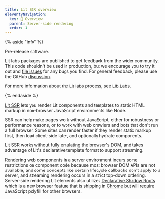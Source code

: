 ```yaml
---
title: Lit SSR overview
eleventyNavigation:
  key: 🧪 Overview
  parent: Server-side rendering
  order: 1
---
```


{% aside "info" %}

Pre-release software.

Lit labs packages are published to get feedback from the wider community. This code shouldn't be used in production, but we encourage you to try it out and [file issues](https://github.com/lit/lit/issues/new/choose) for any bugs you find. For general feedback, please use the GitHub [discussion](https://github.com/lit/lit/discussions).

For more information about the Lit labs process, see [Lib Labs](/libraries/labs/).

{% endaside %}

[Lit SSR](https://github.com/lit/lit/tree/main/packages/labs/ssr#readme) lets you render Lit components and templates to static HTML markup in non-browser JavaScript environments like Node.

SSR can help make pages work without JavaScript, either for robustness or performance reasons, or to work with web crawlers and bots that don't run a full browser. Some sites can render faster if they render static markup first, then load client-side later, and optionally hydrate components.

Lit SSR works without fully emulating the browser's DOM, and takes advantage of Lit's declarative template format to support streaming.

Rendering web components in a server environment incurs some restrictions on component code because most browser DOM APIs are not available, and some concepts like certain lifecycle callbacks don't apply to a server, and streaming rendering occurs in a strict top-down ordering. Server-side rendering Lit elements also utilizes [Declarative Shadow Roots](https://web.dev/declarative-shadow-dom/) which is a new browser feature that is shipping in [Chrome](https://developer.chrome.com/blog/new-in-chrome-90/#declarative) but will require JavaScript polyfill for other browsers.

